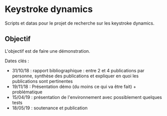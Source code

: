# Keystroke dynamics

Scripts et datas pour le projet de recherche sur les keystroke dynamics.

## Objectif

L'objectif est de faire une démonstration.

Dates clés :

* 31/10/18 : rapport bibliographique : entre 2 et 4 publications par personne, synthèse des publications et expliquer en quoi les publications sont pertinentes
* 19/11/18 : Présentation démo (du moins ce qui va être fait) + problématique
* 15/04/19 : présentation de l'environnement avec possiblement quelques tests
* 18/05/19 : soutenance et publication
